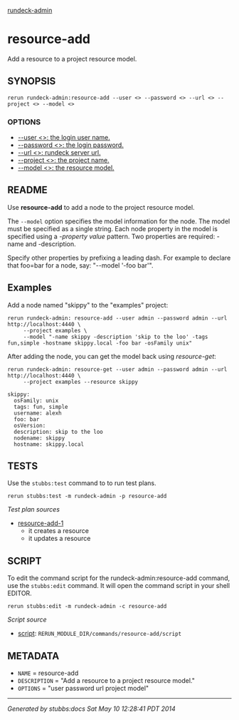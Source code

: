 [rundeck-admin](../../index.html)
# resource-add 

Add a resource to a project resource model.

## SYNOPSIS

    rerun rundeck-admin:resource-add --user <> --password <> --url <> --project <> --model <>

### OPTIONS

* [    --user <>: the login user name.](../../options/user/index.html)
* [    --password <>: the login password.](../../options/password/index.html)
* [    --url <>: rundeck server url.](../../options/url/index.html)
* [    --project <>: the project name.](../../options/project/index.html)
* [    --model <>: the resource model.](../../options/model/index.html)

## README

Use **resource-add** to add a node to the project resource model.

The `--model` option specifies the model information for the node.
The model must be specified as a single string.
Each node property in the model is specified using a *-property value* pattern. Two
properties are required: -name and -description.

Specify other properties by prefixing a leading dash. For example
to declare that foo=bar for a node, say: "--model '-foo bar'".

Examples
--------

Add a node named "skippy" to the "examples" project:

    rerun rundeck-admin: resource-add --user admin --password admin --url http://localhost:4440 \
         --project examples \
         --model "-name skippy -description 'skip to the loo' -tags fun,simple -hostname skippy.local -foo bar -osFamily unix"

After adding the node, you can get the model back using *resource-get*:

    rerun rundeck-admin: resource-get --user admin --password admin --url http://localhost:4440 \
         --project examples --resource skippy

    skippy:
      osFamily: unix
      tags: fun, simple
      username: alexh
      foo: bar
      osVersion: 
      description: skip to the loo
      nodename: skippy
      hostname: skippy.local

## TESTS

Use the `stubbs:test` command to to run test plans.

    rerun stubbs:test -m rundeck-admin -p resource-add

*Test plan sources*

* [resource-add-1](../../tests/resource-add-1.html)
  * it creates a resource
  * it updates a resource

## SCRIPT

To edit the command script for the rundeck-admin:resource-add command, 
use the `stubbs:edit`
command. It will open the command script in your shell EDITOR.

    rerun stubbs:edit -m rundeck-admin -c resource-add

*Script source*

* [script](script.html): `RERUN_MODULE_DIR/commands/resource-add/script`

## METADATA

* `NAME` = resource-add
* `DESCRIPTION` = "Add a resource to a project resource model."
* `OPTIONS` = "user password url project model"

----

*Generated by stubbs:docs Sat May 10 12:28:41 PDT 2014*

